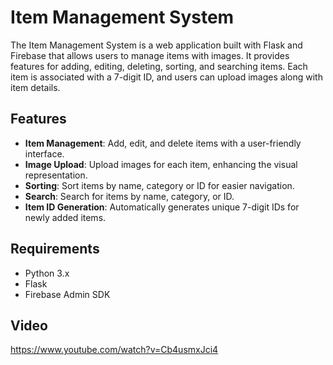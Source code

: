 # Item Management System

The Item Management System is a web application built with Flask and Firebase that allows users to manage items with images. It provides features for adding, editing, deleting, sorting, and searching items. Each item is associated with a 7-digit ID, and users can upload images along with item details.

## Features

- **Item Management**: Add, edit, and delete items with a user-friendly interface.
- **Image Upload**: Upload images for each item, enhancing the visual representation.
- **Sorting**: Sort items by name, category or ID for easier navigation.
- **Search**: Search for items by name, category, or ID.
- **Item ID Generation**: Automatically generates unique 7-digit IDs for newly added items.

## Requirements

- Python 3.x
- Flask
- Firebase Admin SDK

## Video
https://www.youtube.com/watch?v=Cb4usmxJci4

